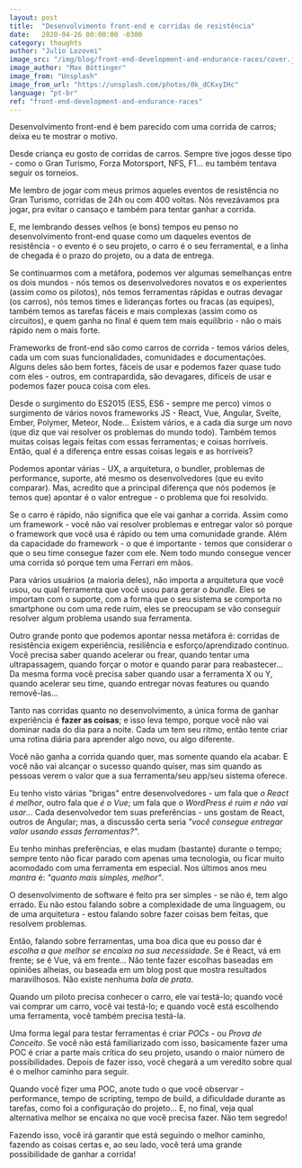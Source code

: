 ```yaml
---
layout: post
title:  "Desenvolvimento front-end e corridas de resistência"
date:   2020-04-26 00:00:00 -0300
category: thoughts
author: "Julio Lozovei"
image_src: "/img/blog/front-end-development-and-endurance-races/cover.jpeg"
image_author: "Max Böttinger"
image_from: "Unsplash"
image_from_url: "https://unsplash.com/photos/0k_dCKxyIHc"
language: "pt-br"
ref: "front-end-development-and-endurance-races"
---
```

Desenvolvimento front-end é bem parecido com uma corrida de carros; deixa eu te mostrar o motivo.
<!--more-->
Desde criança eu gosto de corridas de carros. Sempre tive jogos desse tipo - como o Gran Turismo, Forza Motorsport, NFS, F1... eu também tentava seguir os torneios.

Me lembro de jogar com meus primos aqueles eventos de resistência no Gran Turismo, corridas de 24h ou com 400 voltas. Nós revezávamos pra jogar, pra evitar o cansaço e também para tentar ganhar a corrida.

E, me lembrando desses velhos (e bons) tempos eu penso no desenvolvimento front-end quase como um daqueles eventos de resistência - o evento é o seu projeto, o carro é o seu ferramental, e a linha de chegada é o prazo do projeto, ou a data de entrega.

Se continuarmos com a metáfora, podemos ver algumas semelhanças entre os dois mundos - nós temos os desenvolvedores novatos e os experientes (assim como os pilotos), nós temos ferramentas rápidas e outras devagar (os carros), nós temos times e lideranças fortes ou fracas (as equipes), também temos as tarefas fáceis e mais complexas (assim como os circuitos), e quem ganha no final é quem tem mais equilíbrio - não o mais rápido nem o mais forte.

Frameworks de front-end são como carros de corrida - temos vários deles, cada um com suas funcionalidades, comunidades e documentações. Alguns deles são bem fortes, fáceis de usar e podemos fazer quase tudo com eles - outros, em contrapardida, são devagares, difíceis de usar e podemos fazer pouca coisa com eles.

Desde o surgimento do ES2015 (ES5, ES6 - sempre me perco) vimos o surgimento de vários novos frameworks JS - React, Vue, Angular, Svelte, Ember, Polymer, Meteor, Node... Existem vários, e a cada dia surge um novo (que diz que vai resolver os problemas do mundo todo). Também temos muitas coisas legais feitas com essas ferramentas; e coisas horríveis. Então, qual é a diferença entre essas coisas legais e as horríveis?

Podemos apontar várias - UX, a arquitetura, o bundler, problemas de performance, suporte, até mesmo os desenvolvedores (que eu evito comparar). Mas, acredito que a principal diferença que nós podemos (e temos que) apontar é o valor entregue - o problema que foi resolvido.

Se o carro é rápido, não significa que ele vai ganhar a corrida. Assim como um framework - você não vai resolver problemas e entregar valor só porque o framework que você usa é rápido ou tem uma comunidade grande. Além da capacidade do framework - o que é importante - temos que considerar o que o seu time consegue fazer com ele. Nem todo mundo consegue vencer uma corrida só porque tem uma Ferrari em mãos.

Para vários usuários (a maioria deles), não importa a arquitetura que você usou, ou qual ferramenta que você usou para gerar o _bundle_. Eles se importam com o suporte, com a forma que o seu sistema se comporta no smartphone ou com uma rede ruim, eles se preocupam se vão conseguir resolver algum problema usando sua ferramenta.

Outro grande ponto que podemos apontar nessa metáfora é: corridas de resistência exigem experiência, resiliência e esforço/aprendizado contínuo. Você precisa saber quando acelerar ou frear, quando tentar uma ultrapassagem, quando forçar o motor e quando parar para reabastecer... Da mesma forma você precisa saber quando usar a ferramenta X ou Y, quando acelerar seu time, quando entregar novas features ou quando removê-las...

Tanto nas corridas quanto no desenvolvimento, a única forma de ganhar experiência é **fazer as coisas**; e isso leva tempo, porque você não vai dominar nada do dia para a noite. Cada um tem seu ritmo, então tente criar uma rotina diária para aprender algo novo, ou algo diferente.

Você não ganha a corrida quando quer, mas somente quando ela acabar. E você não vai alcançar o sucesso quando quiser, mas sim quando as pessoas verem o valor que a sua ferramenta/seu app/seu sistema oferece.

Eu tenho visto várias "brigas" entre desenvolvedores - um fala que _o React é melhor_, outro fala que _é o Vue_; um fala que _o WordPress é ruim e não vai usar_... Cada desenvolvedor tem suas preferências - uns gostam de React, outros de Angular; mas, a discussão certa seria _"você consegue entregar valor usando essas ferramentas?"_.

Eu tenho minhas preferências, e elas mudam (bastante) durante o tempo; sempre tento não ficar parado com apenas uma tecnologia, ou ficar muito acomodado com uma ferramenta em especial. Nos últimos anos meu _mantra_ é: _"quanto mais simples, melhor"_.

O desenvolvimento de software é feito pra ser simples - se não é, tem algo errado. Eu não estou falando sobre a complexidade de uma linguagem, ou de uma arquitetura - estou falando sobre fazer coisas bem feitas, que resolvem problemas.

Então, falando sobre ferramentas, uma boa dica que eu posso dar é _escolha a que melhor se encaixa na sua necessidade_. Se é React, vá em frente; se é Vue, vá em frente... Não tente fazer escolhas baseadas em opiniões alheias, ou baseada em um blog post que mostra resultados maravilhosos. Não existe nenhuma _bala de prata_.

Quando um piloto precisa conhecer o carro, ele vai testá-lo; quando você vai comprar um carro, você vai testá-lo; e quando você está escolhendo uma ferramenta, você também precisa testá-la.

Uma forma legal para testar ferramentas é criar _POCs_ - ou _Prova de Conceito_. Se você não está familiarizado com isso, basicamente fazer uma POC é criar a parte mais crítica do seu projeto, usando o maior número de possibilidades. Depois de fazer isso, você chegará a um veredíto sobre qual é o melhor caminho para seguir.

Quando você fizer uma POC, anote tudo o que você observar - performance, tempo de scripting, tempo de build, a dificuldade durante as tarefas, como foi a configuração do projeto... E, no final, veja qual alternativa melhor se encaixa no que você precisa fazer. Não tem segredo!

Fazendo isso, você irá garantir que está seguindo o melhor caminho, fazendo as coisas certas e, ao seu lado, você terá uma grande possibilidade de ganhar a corrida!
